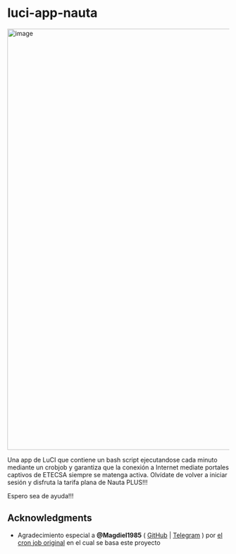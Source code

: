 # luci-app-nauta

<img width="956" alt="image" src="https://github.com/cuza/luci-app-nauta/assets/10126324/96d0a5df-0814-4f9e-b092-0a34e580a9e7">

Una app de LuCI que contiene un bash script ejecutandose cada minuto mediante un crobjob y garantiza que la conexión a Internet mediate portales captivos de ETECSA siempre se matenga activa.
Olvídate de volver a iniciar sesión y disfruta la tarifa plana de Nauta PLUS!!!

Espero sea de ayuda!!!

## Acknowledgments
 - Agradecimiento especial a **@Magdiel1985** ( [GitHub](https://github.com/Magdiel1985) | [Telegram](https://t.me/mhramos85) ) por [el cron job original](https://github.com/Magdiel1985/login_nauta_etecsa) en el cual se basa este proyecto
